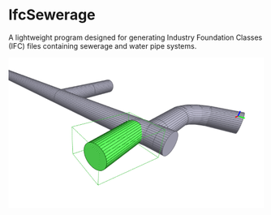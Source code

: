 # IfcSewerage
A lightweight program designed for generating Industry Foundation Classes (IFC) files containing sewerage and water pipe systems.

![Sewerage output example](./example.png "Example output of the program")
